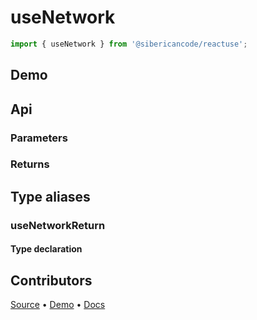 <script setup>
import Demo from '../../components/demo.vue'
</script>

# useNetwork

<!-- Hook provides a boolean state and a function to toggle the boolean value -->

```typescript
import { useNetwork } from '@sibericancode/reactuse';
```

<!-- ## Usage
```typescript
const [on, toggle] = useNetwork()
``` -->

## Demo

<Demo hook="useNetwork" />


## Api

### Parameters

### Returns


## Type aliases

### useNetworkReturn


#### Type declaration

## Contributors

[Source](https://github.com/siberiacancode/reactuse/blob/main/src/hooks/useNetwork/useNetwork.ts) • [Demo](https://github.com/siberiacancode/reactuse/blob/main/src/hooks/useNetwork/useNetwork.demo.ts) • [Docs](#)
